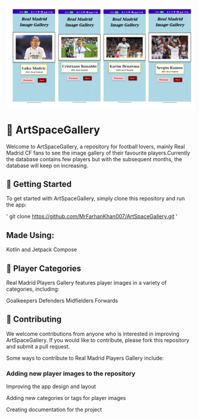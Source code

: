 <img src="./docnew.png" width="800" />

# 🎨 ArtSpaceGallery
Welcome to ArtSpaceGallery, a repository for football lovers, mainly Real Madrid CF fans to see the image gallery of their favourite players.Currently the database contains few players but with the subsequent months, the database will keep on increasing.

## 🚀 Getting Started
To get started with ArtSpaceGallery, simply clone this repository and run the app:

' git clone https://github.com/MrFarhanKhan007/ArtSpaceGallery.git '

## Made Using:
Kotlin and Jetpack Compose

## 🎨 Player Categories
Real Madrid Players Gallery features player images in a variety of categories, including:

Goalkeepers
Defenders
Midfielders
Forwards


## 🎉 Contributing
We welcome contributions from anyone who is interested in improving ArtSpaceGallery.
If you would like to contribute, please fork this repository and submit a pull request.

Some ways to contribute to Real Madrid Players Gallery include:

### Adding new player images to the repository

Improving the app design and layout

Adding new categories or tags for player images

Creating documentation for the project
